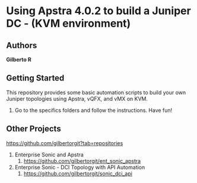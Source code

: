 # Using Apstra 4.0.2 to build a Juniper DC - (KVM environment)

## Authors

**Gilberto R**

## Getting Started

This repository provides some basic automation scripts to build your own Juniper topologies using Apstra, vQFX, and vMX on KVM. 

1. Go to the specifics folders and follow the instructions. Have fun!

## Other Projects

https://github.com/gilbertorgit?tab=repositories

1. Enterprise Sonic and Apstra
   1. https://github.com/gilbertorgit/ent_sonic_apstra
2. Enterprise Sonic - DCI Topology with API Automation
   1. https://github.com/gilbertorgit/sonic_dci_api

